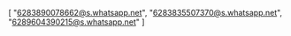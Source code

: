 [
  "6283890078662@s.whatsapp.net",
  "6283835507370@s.whatsapp.net",
  "6289604390215@s.whatsapp.net"
]
